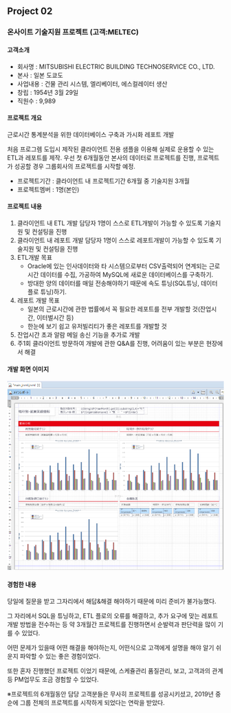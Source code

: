 ## Project 02
### 온사이트 기술지원 프로젝트 (고객:MELTEC)
#### 고객소개
- 회사명 : MITSUBISHI ELECTRIC BUILDING TECHNOSERVICE CO., LTD.
- 본사 : 일본 도쿄도
- 사업내용 : 건물 관리 시스템, 엘리베이터, 에스컬레이터 생산
- 창립 : 1954년 3월 29일
- 직원수 : 9,989

#### 프로젝트 개요
근로시간 통계분석을 위한 데이터베이스 구축과 가시화 레포트 개발

처음 프로그렘 도입시 제작된 클라이언트 전용 샘플을 이용해 실제로 운용할 수 있는 ETL과 레포트를 제작.
우선 첫 6개월동안 본사의 데이터로 프로젝트를 진행, 프로젝트가 성공할 경우 그룹회사의 프로젝트를 시작할 예정.

* 프로젝트기간 : 클라이언트 내 프로젝트기간 6개월 중 기술지원 3개월
* 프로젝트멤버 : 1명(본인)

#### 프로젝트 내용
1. 클라이언트 내 ETL 개발 담당자 1명이 스스로 ETL개발이 가능할 수 있도록 기술지원 및 컨설팅을 진행
2. 클라이언트 내 레포트 개발 담당자 1명이 스스로 레포트개발이 가능할 수 있도록 기술지원 및 컨설팅을 진행
3. ETL개발 목표
   * Oracle에 있는 인사데이터와 타 시스템으로부터 CSV출력되어 연계되는 근로시간 데이터를 
    수집, 가공하여 MySQL에 새로운 데이터베이스를 구축하기.
   * 방대한 양의 데이터를 매일 전송해야하기 때문에 속도 튜닝(SQL튜닝, 데이터 플로 튜닝)하기.
4. 레포트 개발 목표
   * 일본의 근로시간에 관한 법률에서 꼭 필요한 레포트를 전부 개발할 것(잔업시간, 이터벌시간 등)
	* 한눈에 보기 쉽고 유저빌리티가 좋은 레포트를 개발할 것
5. 잔업시간 초과 알람 메일 송신 기능을 추가로 개발
6. 주1회 클라이언트 방문하여 개발에 관한 Q&A를 진행, 어려움이 있는 부분은 현장에서 해결

#### 개발 화면 이미지
![](Project02/2.png)

#### 경험한 내용
당일에 질문을 받고 그자리에서 해답&해결 해야하기 때문에 미리 준비가 불가능했다.

그 자리에서 SQL을 튜닝하고, ETL 플로의 오류를 해결하고, 추가 요구에 맞는 레포트 개발 방법을 전수하는 등 약 3개월간 프로젝트를 진행하면서
순발력과 판단력을 많이 기를 수 있었다.

어떤 문제가 있을때 어떤 해결을 해야하는지, 어떤식으로 고객에게 설명을 해야 알기 쉬운지 파악할 수 있는 좋은 경험이었다.

또한 혼자 진행했던 프로젝트 이었기 때문에, 스케쥴관리 품질관리, 보고, 고객과의 관계 등 PM업무도 조금 경험할 수 있었다.

※프로젝트의 6개월동안 담당 고객분들은 무사히 프로젝트를 성공시키셨고, 2019년 중순에 그룹 전체의 프로젝트를 시작하게 되었다는 연락을 받았다.
